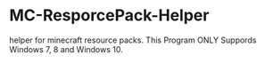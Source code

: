 # MC-ResporcePack-Helper
helper for minecraft resource packs.
This Program ONLY Suppords Windows 7, 8 and Windows 10.
